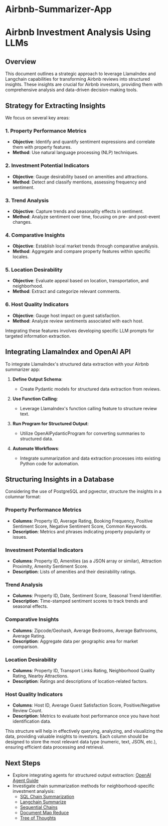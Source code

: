 # Airbnb-Summarizer-App
# Airbnb Investment Analysis Using LLMs

## Overview
This document outlines a strategic approach to leverage LlamaIndex and Langchain capabilities for transforming Airbnb reviews into structured insights. These insights are crucial for Airbnb investors, providing them with comprehensive analysis and data-driven decision-making tools.

## Strategy for Extracting Insights
We focus on several key areas:

### 1. Property Performance Metrics
- **Objective**: Identify and quantify sentiment expressions and correlate them with property features.
- **Method**: Use natural language processing (NLP) techniques.

### 2. Investment Potential Indicators
- **Objective**: Gauge desirability based on amenities and attractions.
- **Method**: Detect and classify mentions, assessing frequency and sentiment.

### 3. Trend Analysis
- **Objective**: Capture trends and seasonality effects in sentiment.
- **Method**: Analyze sentiment over time, focusing on pre- and post-event changes.

### 4. Comparative Insights
- **Objective**: Establish local market trends through comparative analysis.
- **Method**: Aggregate and compare property features within specific locales.

### 5. Location Desirability
- **Objective**: Evaluate appeal based on location, transportation, and neighborhood.
- **Method**: Extract and categorize relevant comments.

### 6. Host Quality Indicators
- **Objective**: Gauge host impact on guest satisfaction.
- **Method**: Analyze review sentiments associated with each host.

Integrating these features involves developing specific LLM prompts for targeted information extraction.

## Integrating LlamaIndex and OpenAI API
To integrate LlamaIndex's structured data extraction with your Airbnb summarizer app:

1. **Define Output Schema**:
   - Create Pydantic models for structured data extraction from reviews.

2. **Use Function Calling**:
   - Leverage LlamaIndex's function calling feature to structure review text.

3. **Run Program for Structured Output**:
   - Utilize OpenAIPydanticProgram for converting summaries to structured data.

4. **Automate Workflows**:
   - Integrate summarization and data extraction processes into existing Python code for automation.

## Structuring Insights in a Database
Considering the use of PostgreSQL and pgvector, structure the insights in a columnar format:

### Property Performance Metrics
- **Columns**: Property ID, Average Rating, Booking Frequency, Positive Sentiment Score, Negative Sentiment Score, Common Keywords.
- **Description**: Metrics and phrases indicating property popularity or issues.

### Investment Potential Indicators
- **Columns**: Property ID, Amenities (as a JSON array or similar), Attraction Proximity, Amenity Sentiment Score.
- **Description**: Lists of amenities and their desirability ratings.

### Trend Analysis
- **Columns**: Property ID, Date, Sentiment Score, Seasonal Trend Identifier.
- **Description**: Time-stamped sentiment scores to track trends and seasonal effects.

### Comparative Insights
- **Columns**: Zipcode/Geohash, Average Bedrooms, Average Bathrooms, Average Rating.
- **Description**: Aggregate data per geographic area for market comparison.

### Location Desirability
- **Columns**: Property ID, Transport Links Rating, Neighborhood Quality Rating, Nearby Attractions.
- **Description**: Ratings and descriptions of location-related factors.

### Host Quality Indicators
- **Columns**: Host ID, Average Guest Satisfaction Score, Positive/Negative Review Count.
- **Description**: Metrics to evaluate host performance once you have host identification data.

This structure will help in effectively querying, analyzing, and visualizing the data, providing valuable insights to investors. Each column should be designed to store the most relevant data type (numeric, text, JSON, etc.), ensuring efficient data processing and retrieval.

## Next Steps
- Explore integrating agents for structured output extraction: [OpenAI Agent Guide](https://gpt-index.readthedocs.io/en/stable/module_guides/deploying/agents/modules.html#openai-agent)
- Investigate chain summarization methods for neighborhood-specific investment analysis:
  - [SQL Chain Summarization](https://js.langchain.com/docs/modules/chains/popular/sqlite)
  - [Langchain Summarize](https://js.langchain.com/docs/modules/chains/popular/summarize)
  - [Sequential Chains](https://js.langchain.com/docs/modules/chains/foundational/sequential_chains)
  - [Document Map Reduce](https://js.langchain.com/docs/modules/chains/document/map_reduce)
  - [Tree of Thoughts](https://drive.google.com/drive/folders/1INYQdvdXYwXK--mEXZ6NM6IxdlcAQZei)
